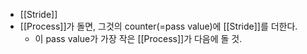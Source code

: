 - [[Stride]]
- [[Process]]가 돌면, 그것의 counter(=pass value)에 [[Stride]]를 더한다.
	- 이 pass value가 가장 작은 [[Process]]가 다음에 돌 것.